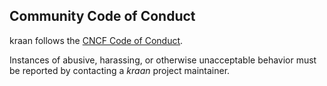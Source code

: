 ## Community Code of Conduct

kraan follows the [CNCF Code of Conduct](https://github.com/cncf/foundation/blob/master/code-of-conduct.md).

Instances of abusive, harassing, or otherwise unacceptable behavior
must be reported by contacting a _kraan_ project maintainer.